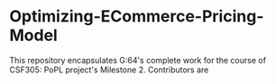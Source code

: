 # Optimizing-ECommerce-Pricing-Model
This repository encapsulates G:64's complete work for the course of CSF305: PoPL project's Milestone 2. Contributors are 
